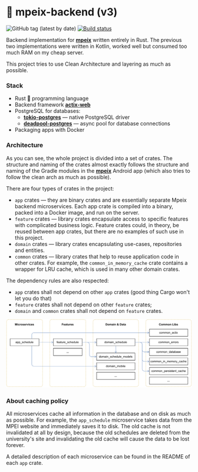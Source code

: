 # 🦀 mpeix-backend (v3)
![GitHub tag (latest by date)](https://img.shields.io/github/v/tag/tonykolomeytsev/mpeix-backend?label=version) 
[![Build status](https://github.com/tonykolomeytsev/mpeix-backend/actions/workflows/rust-master.yaml/badge.svg?branch=master)](https://github.com/tonykolomeytsev/mpeix-backend/actions/workflows/rust-master.yaml)

Backend implementation for [**mpeix**](https://github.com/tonykolomeytsev/mpeiapp) written entirely in Rust. The previous two implementations were written in Kotlin, worked well but consumed too much RAM on my cheap server.

This project tries to use Clean Architecture and layering as much as possible.

### Stack

- Rust 🦀 programming language
- Backend framework [**actix-web**](https://github.com/actix/actix-web)
- PostgreSQL for databases:
  - [**tokio-postgres**](https://github.com/sfackler/rust-postgres) — native PostgreSQL driver
  - [**deadpool-postgres**](https://github.com/bikeshedder/deadpool) — async pool for database connections
- Packaging apps with Docker

### Architecture

As you can see, the whole project is divided into a set of crates. The structure and naming of the crates almost exactly follows the structure and naming of the Gradle modules in the [**mpeix**](https://github.com/tonykolomeytsev/mpeiapp) Android app (which also tries to follow the clean arch as much as possible).

There are four types of crates in the project:
- `app` crates — they are binary crates and are essentially separate Mpeix backend microservices. Each app crate is compiled into a binary, packed into a Docker image, and run on the server.
- `feature` crates — library crates encapsulate access to specific features with complicated business logic. Feature crates could, in theory, be reused between app crates, but there are no examples of such use in this project.
- `domain` crates — library crates encapsulating use-cases, repositories and entities.
- `common` crates — library crates that help to reuse application code in other crates. For example, the `common_in_memory_cache` crate contains a wrapper for LRU cache, which is used in many other domain crates.

The dependency rules are also respected: 
- `app` crates shall not depend on other `app` crates (good thing Cargo won't let you do that)
- `feature` crates shall not depend on other `feature` crates;
- `domain` and `common` crates shall not depend on `feature` crates.

<p align="center">
  <img src="https://github.com/tonykolomeytsev/mpeix-backend/raw/master/.github/media/mpeix-backend-arch-demo.svg" />
</p>

### About caching policy

All microservices cache all information in the database and on disk as much as possible. For example, the `app_schedule` microservice takes data from the MPEI website and immediately saves it to disk. The old cache is not invalidated at all by design, because the old schedules are deleted from the university's site and invalidating the old cache will cause the data to be lost forever.

A detailed description of each microservice can be found in the README of each `app` crate.
